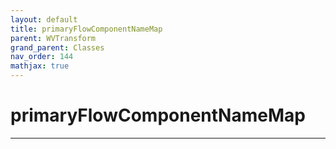 ```yaml
---
layout: default
title: primaryFlowComponentNameMap
parent: WVTransform
grand_parent: Classes
nav_order: 144
mathjax: true
---
```


#  primaryFlowComponentNameMap




---

